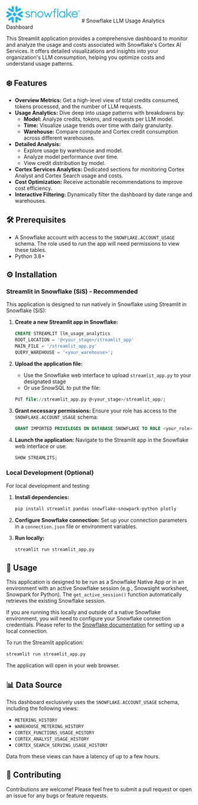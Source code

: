 <img src="Snowflake_Logo.svg" width="200">
# Snowflake LLM Usage Analytics Dashboard

This Streamlit application provides a comprehensive dashboard to monitor and analyze the usage and costs associated with Snowflake's Cortex AI Services. It offers detailed visualizations and insights into your organization's LLM consumption, helping you optimize costs and understand usage patterns.

## ❄️ Features

*   **Overview Metrics:** Get a high-level view of total credits consumed, tokens processed, and the number of LLM requests.
*   **Usage Analytics:** Dive deep into usage patterns with breakdowns by:
    *   **Model:** Analyze credits, tokens, and requests per LLM model.
    *   **Time:** Visualize usage trends over time with daily granularity.
    *   **Warehouse:** Compare compute and Cortex credit consumption across different warehouses.
*   **Detailed Analysis:**
    *   Explore usage by warehouse and model.
    *   Analyze model performance over time.
    *   View credit distribution by model.
*   **Cortex Services Analytics:** Dedicated sections for monitoring Cortex Analyst and Cortex Search usage and costs.
*   **Cost Optimization:** Receive actionable recommendations to improve cost efficiency.
*   **Interactive Filtering:** Dynamically filter the dashboard by date range and warehouses.

## 🛠️ Prerequisites

*   A Snowflake account with access to the `SNOWFLAKE.ACCOUNT_USAGE` schema. The role used to run the app will need permissions to view these tables.
*   Python 3.8+

## ⚙️ Installation

### Streamlit in Snowflake (SiS) - Recommended

This application is designed to run natively in Snowflake using Streamlit in Snowflake (SiS):

1.  **Create a new Streamlit app in Snowflake:**
    ```sql
    CREATE STREAMLIT llm_usage_analytics
    ROOT_LOCATION = '@<your_stage>/streamlit_app'
    MAIN_FILE = '/streamlit_app.py'
    QUERY_WAREHOUSE = '<your_warehouse>';
    ```

2.  **Upload the application file:**
    - Use the Snowflake web interface to upload `streamlit_app.py` to your designated stage
    - Or use SnowSQL to put the file:
    ```sql
    PUT file://streamlit_app.py @<your_stage>/streamlit_app/;
    ```

3.  **Grant necessary permissions:**
    Ensure your role has access to the `SNOWFLAKE.ACCOUNT_USAGE` schema:
    ```sql
    GRANT IMPORTED PRIVILEGES ON DATABASE SNOWFLAKE TO ROLE <your_role>;
    ```

4.  **Launch the application:**
    Navigate to the Streamlit app in the Snowflake web interface or use:
    ```sql
    SHOW STREAMLITS;
    ```

### Local Development (Optional)

For local development and testing:

1.  **Install dependencies:**
    ```bash
    pip install streamlit pandas snowflake-snowpark-python plotly
    ```

2.  **Configure Snowflake connection:**
    Set up your connection parameters in a `connection.json` file or environment variables.

3.  **Run locally:**
    ```bash
    streamlit run streamlit_app.py
    ```

## 🚀 Usage

This application is designed to be run as a Snowflake Native App or in an environment with an active Snowflake session (e.g., Snowsight worksheet, Snowpark for Python). The `get_active_session()` function automatically retrieves the existing Snowflake session.

If you are running this locally and outside of a native Snowflake environment, you will need to configure your Snowflake connection credentials. Please refer to the [Snowflake documentation](https://docs.snowflake.com/en/developer-guide/snowpark/python/creating-session) for setting up a local connection.

To run the Streamlit application:

```bash
streamlit run streamlit_app.py
```

The application will open in your web browser.

## 📊 Data Source

This dashboard exclusively uses the `SNOWFLAKE.ACCOUNT_USAGE` schema, including the following views:
*   `METERING_HISTORY`
*   `WAREHOUSE_METERING_HISTORY`
*   `CORTEX_FUNCTIONS_USAGE_HISTORY`
*   `CORTEX_ANALYST_USAGE_HISTORY`
*   `CORTEX_SEARCH_SERVING_USAGE_HISTORY`

Data from these views can have a latency of up to a few hours.

## 🙌 Contributing

Contributions are welcome! Please feel free to submit a pull request or open an issue for any bugs or feature requests.
